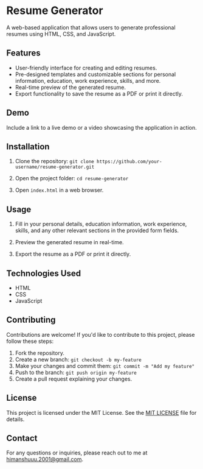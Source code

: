 # Resume Generator

A web-based application that allows users to generate professional resumes using HTML, CSS, and JavaScript.

## Features

- User-friendly interface for creating and editing resumes.
- Pre-designed templates and customizable sections for personal information, education, work experience, skills, and more.
- Real-time preview of the generated resume.
- Export functionality to save the resume as a PDF or print it directly.

## Demo

Include a link to a live demo or a video showcasing the application in action.

## Installation

1. Clone the repository: `git clone https://github.com/your-username/resume-generator.git`
2. Open the project folder: `cd resume-generator`

3. Open `index.html` in a web browser.

## Usage

1. Fill in your personal details, education information, work experience, skills, and any other relevant sections in the provided form fields.

2. Preview the generated resume in real-time.

3. Export the resume as a PDF or print it directly.

## Technologies Used

- HTML
- CSS
- JavaScript

## Contributing

Contributions are welcome! If you'd like to contribute to this project, please follow these steps:

1. Fork the repository.
2. Create a new branch: `git checkout -b my-feature`
3. Make your changes and commit them: `git commit -m "Add my feature"`
4. Push to the branch: `git push origin my-feature`
5. Create a pull request explaining your changes.

## License

This project is licensed under the MIT License. See the [MIT LICENSE](LICENSE) file for details.

## Contact

For any questions or inquiries, please reach out to me at himanshuuu.2001@gmail.com.
